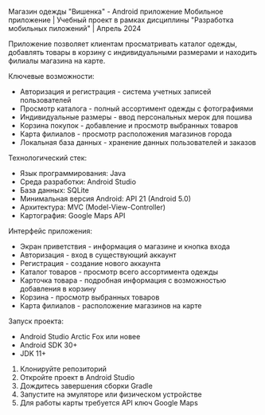 Магазин одежды "Вишенка" - Android приложение
Мобильное приложение | Учебный проект в рамках дисциплины "Разработка мобильных пиложений" | Апрель 2024

Приложение позволяет клиентам просматривать каталог одежды, добавлять товары в корзину с индивидуальными размерами и находить филиалы магазина на карте.

Ключевые возможности:
- Авторизация и регистрация - система учетных записей пользователей
- Просмотр каталога - полный ассортимент одежды с фотографиями
- Индивидуальные размеры - ввод персональных мерок для пошива
- Корзина покупок - добавление и просмотр выбранных товаров
- Карта филиалов - просмотр расположения магазинов города
- Локальная база данных - хранение данных пользователей и заказов

Технологический стек:
- Язык программирования: Java
- Среда разработки: Android Studio
- База данных: SQLite
- Минимальная версия Android: API 21 (Android 5.0)
- Архитектура: MVC (Model-View-Controller)
- Картография: Google Maps API

Интерфейс приложения:
- Экран приветствия - информация о магазине и кнопка входа
- Авторизация - вход в существующий аккаунт
- Регистрация - создание нового аккаунта
- Каталог товаров - просмотр всего ассортимента одежды
- Карточка товара - подробная информация с возможностью добавления в корзину
- Корзина - просмотр выбранных товаров
- Карта филиалов - расположение магазинов на карте

Запуск проекта:
  - Android Studio Arctic Fox или новее
  - Android SDK 30+
  - JDK 11+
1. Клонируйте репозиторий
2. Откройте проект в Android Studio
3. Дождитесь завершения сборки Gradle
4. Запустите на эмуляторе или физическом устройстве
5. Для работы карты требуется API ключ Google Maps

